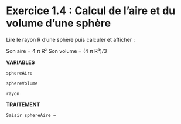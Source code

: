# Exercice 1.4 : Calcul de l’aire et du volume d’une sphère
Lire le rayon R d’une sphère puis calculer et afficher :

Son aire = 4 π R²
Son volume = (4 π R³)/3


**VARIABLES**

```
sphereAire 

sphereVolume

rayon
```

**TRAITEMENT**

```
Saisir sphereAire = 


